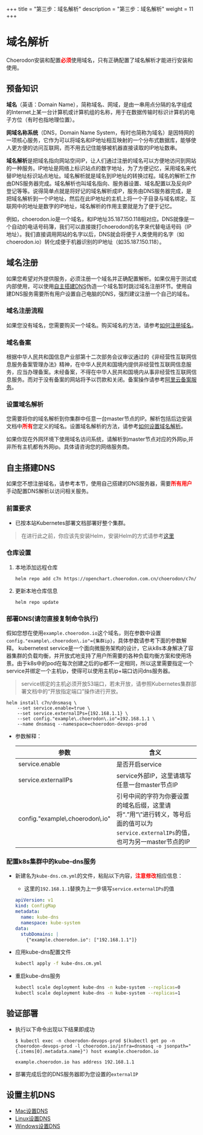+++
title = "第三步：域名解析"
description = "第三步：域名解析"
weight = 11
+++

# 域名解析

<div>
<div>Choerodon安装和配置<span style="color: #ff0000;"><strong>必须</strong></span>使用域名，只有正确配置了域名解析才能进行安装和使用。</div>
</div>

## 预备知识

**域名**（英语：Domain Name），简称域名、网域，是由一串用点分隔的名字组成的Internet上某一台计算机或计算机组的名称，用于在数据传输时标识计算机的电子方位（有时也指地理位置）。

**网域名称系统**（DNS，Domain Name System，有时也简称为域名）是因特网的一项核心服务，它作为可以将域名和IP地址相互映射的一个分布式数据库，能够使人更方便的访问互联网，而不用去记住能够被机器直接读取的IP地址数串。

**域名解析**是把域名指向网站空间IP，让人们通过注册的域名可以方便地访问到网站的一种服务。IP地址是网络上标识站点的数字地址，为了方便记忆，采用域名来代替IP地址标识站点地址。域名解析就是域名到IP地址的转换过程。域名的解析工作由DNS服务器完成。域名解析也叫域名指向、服务器设置、域名配置以及反向IP登记等等。说得简单点就是将好记的域名解析成IP，服务由DNS服务器完成，是把域名解析到一个IP地址，然后在此IP地址的主机上将一个子目录与域名绑定。互联网中的地址是数字的IP地址，域名解析的作用主要就是为了便于记忆。

例如，choerodon.io是一个域名，和IP地址35.187.150.118相对应。DNS就像是一个自动的电话号码簿，我们可以直接拨打choerodon的名字来代替电话号码（IP地址）。我们直接调用网站的名字以后，DNS就会将便于人类使用的名字（如choerodon.io）转化成便于机器识别的IP地址（如35.187.150.118）。

## 域名注册

如果您希望对外提供服务，必须注册一个域名并正确配置解析。如果仅用于测试或内部使用，可以使用[自主搭建DNS](#自主搭建dns)伪造一个域名暂时跳过域名注册环节。使用自建DNS服务需要所有用户设置自己电脑的DNS，强烈建议注册一个自己的域名。

### 域名注册流程

如果您没有域名，您需要购买一个域名。购买域名的方法，请参考[如何注册域名](https://help.aliyun.com/document_detail/54068.html?spm=a2c4g.11186623.2.3.IZnRtO)。

### 域名备案

根据中华人民共和国信息产业部第十二次部务会议审议通过的《非经营性互联网信息服务备案管理办法》精神，在中华人民共和国境内提供非经营性互联网信息服务，应当办理备案。未经备案，不得在中华人民共和国境内从事非经营性互联网信息服务。而对于没有备案的网站将予以罚款和关闭。备案操作请参考[阿里云备案服务](https://beian.aliyun.com/)。

### 设置域名解析

您需要将你的域名解析到你集群中任意一台master节点的IP。解析包括后边安装文档中<span style="color: #ff0000;"><strong>所有</strong></span>您定义的域名。设置域名解析的方法，请参考[如何设置域名解析](https://help.aliyun.com/document_detail/29716.html?spm=a2c4g.11186623.2.13.IZnRtO)。

如果你现在外网环境下使用域名访问系统，请解析到master节点对应的外网ip,并非所有主机都有外网ip。具体请咨询您的网络服务商。

## 自主搭建DNS

如果您不想注册域名，请参考本节，使用自己搭建的DNS服务器，需要<span style="color: #ff0000;"><strong>所有用户</strong></span>手动配置DNS解析以访问相关服务。

### 前置要求

- 已按本站Kubernetes部署文档部署好整个集群。

<blockquote class="warning">
在进行此之前，你应该先安装Helm，安装Helm的方式请参考<a href='../parts/base/helm/'>这里</a>
</blockquote>

### 仓库设置

1. 本地添加远程仓库

    ```shell
    helm repo add c7n https://openchart.choerodon.com.cn/choerodon/c7n/
    ```

1. 更新本地仓库信息

    ```shell
    helm repo update 
    ```

### 部署DNS(请勿直接复制命令执行)

假如您想在使用`example.choerodon.io`这个域名，则在参数中设置`config."example\.choerodon\.io"={集群ip}`，具体参数请参考下面的参数解释。
kubernetest service是一个面向微服务架构的设计，它从k8s本身解决了容器集群的负载均衡，并开放式地支持了用户所需要的各种负载均衡方案和使用场景。由于k8s中的pod在每次创建之后的ip都不一定相同，所以这里需要指定一个service并绑定一个主机ip，使得可以使用主机ip+端口访问dns服务器。

<blockquote class="warning">
service绑定的主机必须开放53端口，若未开放，请参照Kubernetes集群部署文档中的“开放指定端口”操作进行开放。
</blockquote>

```shell
helm install c7n/dnsmasq \
    --set service.enable=true \
    --set service.externalIPs={192.168.1.1} \
    --set config."example\.choerodon\.io"=192.168.1.1 \
    --name dnsmasq --namespace=choerodon-devops-prod
```

- 参数解释：

    | 参数 | 含义
    | --- |  --- | 
    service.enable|是否开启service
    service.externalIPs|service外部IP，这里请填写任意一台master节点IP
    config."example\\.choerodon\\.io"|引号中间的字符为你要设置的域名后缀，这里请将“.”用“\”进行转义，等号后面的值可以为`service.externalIPs`的值，也可为另一master节点的IP

### 配置k8s集群中的kube-dns服务

- 新建名为`kube-dns.cm.yml`的文件，粘贴以下内容，<span style="color: #ff0000;"><strong>注意修改</strong></span>相应信息：

    - 这里的`192.168.1.1`替换为上一步填写`service.externalIPs`的值

    ```yaml
    apiVersion: v1
    kind: ConfigMap
    metadata:
      name: kube-dns
      namespace: kube-system
    data:
      stubDomains: |
        {"example.choerodon.io": ["192.168.1.1"]}
    ```

- 应用kube-dns配置文件

    ```bash
    kubectl apply -f kube-dns.cm.yml
    ```

- 重启kube-dns服务

    ```bash
    kubectl scale deployment kube-dns -n kube-system --replicas=0
    kubectl scale deployment kube-dns -n kube-system --replicas=1
    ```

## 验证部署

- 执行以下命令出现以下结果即成功

    ```console
    $ kubectl exec -n choerodon-devops-prod $(kubectl get po -n choerodon-devops-prod -l choerodon.io/infra=dnsmasq -o jsonpath="{.items[0].metadata.name}") host example.choerodon.io

    example.choerodon.io has address 192.168.1.1
    ```

- 部署完成后您的DNS服务器即为您设置的`externalIP`

## 设置主机DNS

- [Mac设置DNS](https://jingyan.baidu.com/article/6525d4b1887abaac7d2e94ec.html)
- [Linux设置DNS](https://jingyan.baidu.com/article/d3b74d64e80e281f77e609f6.html)
- [Windows设置DNS](https://jingyan.baidu.com/article/b7001fe1a7a8c60e7282dd82.html)